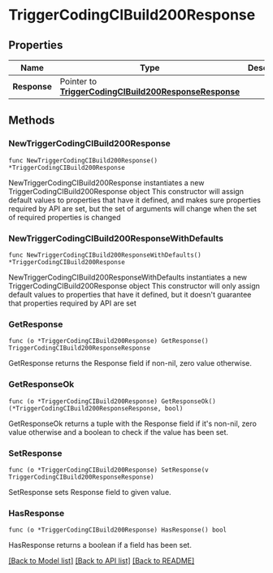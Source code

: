# TriggerCodingCIBuild200Response

## Properties

Name | Type | Description | Notes
------------ | ------------- | ------------- | -------------
**Response** | Pointer to [**TriggerCodingCIBuild200ResponseResponse**](TriggerCodingCIBuild200ResponseResponse.md) |  | [optional] 

## Methods

### NewTriggerCodingCIBuild200Response

`func NewTriggerCodingCIBuild200Response() *TriggerCodingCIBuild200Response`

NewTriggerCodingCIBuild200Response instantiates a new TriggerCodingCIBuild200Response object
This constructor will assign default values to properties that have it defined,
and makes sure properties required by API are set, but the set of arguments
will change when the set of required properties is changed

### NewTriggerCodingCIBuild200ResponseWithDefaults

`func NewTriggerCodingCIBuild200ResponseWithDefaults() *TriggerCodingCIBuild200Response`

NewTriggerCodingCIBuild200ResponseWithDefaults instantiates a new TriggerCodingCIBuild200Response object
This constructor will only assign default values to properties that have it defined,
but it doesn't guarantee that properties required by API are set

### GetResponse

`func (o *TriggerCodingCIBuild200Response) GetResponse() TriggerCodingCIBuild200ResponseResponse`

GetResponse returns the Response field if non-nil, zero value otherwise.

### GetResponseOk

`func (o *TriggerCodingCIBuild200Response) GetResponseOk() (*TriggerCodingCIBuild200ResponseResponse, bool)`

GetResponseOk returns a tuple with the Response field if it's non-nil, zero value otherwise
and a boolean to check if the value has been set.

### SetResponse

`func (o *TriggerCodingCIBuild200Response) SetResponse(v TriggerCodingCIBuild200ResponseResponse)`

SetResponse sets Response field to given value.

### HasResponse

`func (o *TriggerCodingCIBuild200Response) HasResponse() bool`

HasResponse returns a boolean if a field has been set.


[[Back to Model list]](../README.md#documentation-for-models) [[Back to API list]](../README.md#documentation-for-api-endpoints) [[Back to README]](../README.md)


